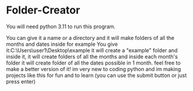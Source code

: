 # Folder-Creator
You will need python 3.11 to run this program.

You can give it a name or a directory and it will make folders of all the months and dates inside
for example You give it:C:\Users\user1\Desktop\example
it will create a "example" folder and inside it, it will create folders of all the months and inside 
each month's folder it will create folder of all the dates possible in 1 month.
feel free to make a better version of it!
im very new to coding python and im making projects like this for fun and to learn
(you can use the submit button or just press enter)
